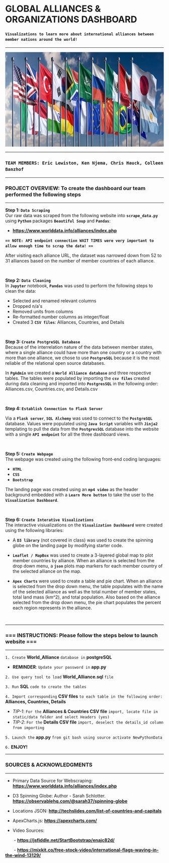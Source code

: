 
# **GLOBAL ALLIANCES & ORGANIZATIONS DASHBOARD** <BR> 
#### **`Visualizations to learn more about international alliances between member nations around the world!`**

***


<div style="text-align:center"><img src="static/images/G20-Summit-Communique-Flags.jpg" width="1000" height="300"/></div>



***
### **`TEAM MEMBERS: Eric Lewiston, Ken Njema, Chris Hauck, Colleen Banzhof`**<br>

***

### **PROJECT OVERVIEW: To create the dashboard our team performed the following steps**
***

**Step 1: `Data Scraping`** 
<br>
Our raw data was scraped from the following website into **`scrape_data.py`** using **`Python`** packages **`Beautiful Soup`** and **`Pandas`**:

- __https://www.worlddata.info/alliances/index.php__

**`== NOTE: API endpoint connection WAIT TIMES were very important to allow enough time to scrap the data! ==`**

After visiting each alliance URL, the dataset was narrowed down from 52 to 31 alliances based on the number of member countries of each alliance. 

<br>

**Step 2: `Data Cleaning`**
<br>
In **`Jupyter`** notebook, **`Pandas`** was used to perform the following steps to clean the data:<br>
- Selected and renamed relevant columns
- Dropped n/a's 
- Removed units from columns
- Re-formatted number columns as integer/float 
- Created 3 **`CSV files`**: Alliances, Countries, and Details

<br>

**Step 3: `Create PostgreSQL Database`** 
<br>
Because of the interrelation nature of the data between member states, where a single alliance could have more than one country or a country with more than one alliance, we chose to use **`PostgreSQL`**  because it is the most reliable of the relational open source databases. 


In **`PgAdmin`** we created a **`World Alliance database`** and three respective tables. The tables were populated by importing the **`csv files`** created during data cleaning and imported into **`PostgresSQL`** in the following order: Alliances.csv, Countries.csv, and Details.csv

<br>

**Step 4: `Establish Connection to Flask Server`** 
<br>

Via a **`Flask server`**, **`SQL Alchemy`** was used to connect to the **`PostgreSQL`** database. Values were populated using **`Java Script`** variables with **`Jinja2`** templating to pull the data from the **`PostgresSQL`** database into the website with a single **`API endpoint`** for all the three dashboard views.

<br>

**Step 5: `Create Webpage`**
<br>
The webpage was created using the following front-end coding languages:<br>
- **`HTML`**
- **`CSS`**
- **`Bootstrap`**

The landing page was created using an **`mp4 video`** as the header background embedded with a **`Learn More button`** to take the user to the  **`Visualization Dashboard`**.

<br>

**Step 6: `Create Interative Visualizations`**
<br>
The interactive visiualizations on the **`Visualization Dashboard`** were created using the following libraries:<br>
- A  **`D3 library`** (not covered in class) was used to create the spinning globe on the landing page by modifying starter code.<br>

- **`Leaflet / MapBox`** was used to create a 3-layered global map to plot member countries by alliance. When an alliance is selected from the drop down menu, a **`json`** plots map markers for each member country of the selected alliance on the map.<br>

- **`Apex Charts`** were used to create a table and pie chart. When an alliance is selected from the drop down menu, the table populates with the name of the selected alliance as well as the total number of member states, total land mass (km^2), and total population. Also based on the alliance selected from the drop down menu, the pie chart populates the percent each region represents in the alliance.

<br>

***

### **=== INSTRUCTIONS: Please follow the steps below to launch website ===**
***

`1. Create` **World_Alliance** `database in` **postgreSQL** 
- **REMINDER**: `Update your password in` **app.py**

`2. Use query tool to load` **World_Alliance.sql** `file`

`3. Run` **SQL** `code to create the tables`

`4. Import corresponding` **CSV files** `to each table in the following order:` **Alliances, Countries, Details**
- *TIP-1*: `For the` **Alliances & Countries CSV file** `import, locate file in static/data folder and select Headers (yes)`
- *TIP-2*: `For the` **Details CSV file** `import, deselect the details_id column from importing`

`5. Launch the` **app.py** `from git bash using source activate NewPythonData`

`6.` **ENJOY!**


*** 
### **SOURCES & ACKNOWLEDGMENTS**
***
* Primary Data Source for Webscraping: __https://www.worlddata.info/alliances/index.php__

* D3 Spinning Globe: Author - Sarah Schlotter. __https://observablehq.com/@sarah37/spinning-globe__

* Locations JSON: __http://techslides.com/list-of-countries-and-capitals__

* ApexCharts.js: __https://apexcharts.com/__

* Video Sources:
 
&nbsp;&nbsp;&nbsp;&nbsp;&nbsp;&nbsp; - __https://jsfiddle.net/StartBootstrap/enajc82d/__
 <br>

&nbsp;&nbsp;&nbsp;&nbsp;&nbsp;&nbsp; - __https://mixkit.co/free-stock-video/international-flags-waving-in-the-wind-13129/__ 



